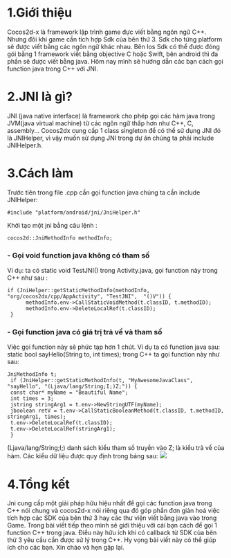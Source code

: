 # 1.Giới thiệu
Cocos2d-x là framework lập trình game đực viết bằng ngôn ngữ C++. Nhưng đôi khi game cần tích hợp Sdk của bên thứ 3. Sdk cho từng platform sẽ được viết bằng các ngôn ngữ khác nhau. Bên Ios Sdk có thể được đóng gói bằng 1 framework viết bằng objective C hoặc Swift, bên android thì đa phần sẽ được viết bằng java. Hôm nay mình sẽ hướng dẫn các bạn cách gọi function java trong C++ với JNI.
# 2.JNI là gì?
JNI (java native interface) là framework cho phép gọi các hàm java trong JVM(java virtual machine)  từ các ngôn ngữ thấp hơn như C++, C, assembly... Cocos2dx cung cấp 1 class singleton để có thể sử dụng JNI đó là JNIHelper, vì vậy muốn sử dụng JNI trong dự án chúng ta phải include JNIHelper.h.
# 3.Cách làm
Trước tiên trong file .cpp cần gọi function java chúng ta cần include JNIHelper:
``` 
#include "platform/android/jni/JniHelper.h"
```
Khởi tạo một jni bằng câu lệnh :
```
cocos2d::JniMethodInfo methodInfo;
```
### - Gọi void function java không có tham số
Ví dụ: ta có static void TestJNI() trong Activity.java, gọi function này trong C++ như sau :
```
if (JniHelper::getStaticMethodInfo(methodInfo, "org/cocos2dx/cpp/AppActivity", "TestJNI",  "()V")) {  
      methodInfo.env->CallStaticVoidMethod(t.classID, t.methodID);
      methodInfo.env->DeleteLocalRef(t.classID);
 }
 ```
### - Gọi function java có giá trị trả về và tham số
Việc gọi function này sẽ phức tạp hơn 1 chút. Ví dụ ta có function java sau:
static bool sayHello(String to, int times);
trong C++ ta gọi function này như sau:
```
JniMethodInfo t;
 if (JniHelper::getStaticMethodInfo(t, "MyAwesomeJavaClass", "sayHello", "(Ljava/lang/String;I;)Z;")) { 
 const char* myName = "Beautiful Name";
 int times = 3;
 jstring stringArg1 = t.env->NewStringUTF(myName);
 jboolean retV = t.env->CallStaticBooleanMethod(t.classID, t.methodID, stringArg1, times);
 t.env->DeleteLocalRef(t.classID);
 t.env->DeleteLocalRef(stringArg1);
 }
```
(Ljava/lang/String;I;) danh sách kiểu tham số truyền vào Z; là kiểu trả về của hàm. Các kiểu dữ liệu được quy định trong bảng sau:
![](https://images.viblo.asia/f8257a50-0e58-4a63-9e3e-70dbe17a370d.png)
# 4.Tổng kết
Jni cung cấp một giải pháp hữu hiệu nhất để gọi các function java trong C++ nói chung và cocos2d-x nói riêng qua đó góp phần đơn giản hoá việc tích hợp các SDK của bên thứ 3 hay các thư viện viết bằng java vào trong Game.
Trong bài viết tiếp theo mình sẽ giới thiệu với cái bạn cách để gọi 1 function C++ trong java. Điều này hữu ích khi có callback từ SDK của bên thứ 3 yêu cầu cần được sử lý trong C++.
Hy vọng bài viết này có thể giúp ích cho các bạn. Xin chào và hẹn gặp lại.